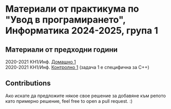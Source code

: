 # Материали от практикума по "Увод в програмирането", Информатика 2024-2025, група 1

## Материали от предходни години
2020-2021 КН1/Инф. [Домашно 1](https://docs.google.com/document/d/1Q0DLRYvm6R9a-crCPndrsHRJD6xk-mou4RrRLcqKdWE/edit?tab=t.0)  
2020-2021 КН1/Инф. [Контролно 1](old-materials/2020-2021/midterm-1.pdf) (задача 1 е специфична за C++)  

## Contributions
Ако искате да предложите някое свое решение за добавяне към репото
като примерно решение, feel free to open a pull request. :)

